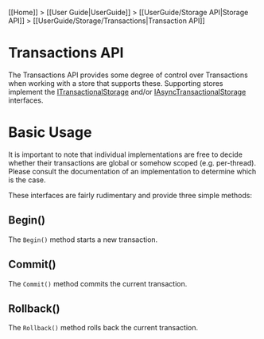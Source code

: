 [[Home]] > [[User Guide|UserGuide]] > [[UserGuide/Storage API|Storage API]] > [[UserGuide/Storage/Transactions|Transaction API]]

# Transactions API 

The Transactions API provides some degree of control over Transactions when working with a store that supports these.  Supporting stores implement the [ITransactionalStorage](http://www.dotnetrdf.org/api/index.asp?Topic=VDS.RDF.Storage.ITransactionalStorage) and/or [IAsyncTransactionalStorage](http://www.dotnetrdf.org/api/index.asp?Topic=VDS.RDF.Storage.IAsyncTransactionalStorage) interfaces.

# Basic Usage 

It is important to note that individual implementations are free to decide whether their transactions are global or somehow scoped (e.g. per-thread).  Please consult the documentation of an implementation to determine which is the case.

These interfaces are fairly rudimentary and provide three simple methods:

## Begin() 

The `Begin()` method starts a new transaction.

## Commit() 

The `Commit()` method commits the current transaction.

## Rollback() 

The `Rollback()` method rolls back the current transaction.